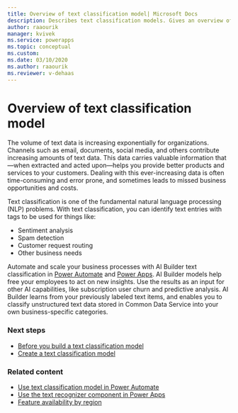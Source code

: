 ```yaml
---
title: Overview of text classification model| Microsoft Docs
description: Describes text classification models. Gives an overview of how to build and use text classification models in AI Builder. 
author: raaourik 
manager: kvivek
ms.service: powerapps
ms.topic: conceptual
ms.custom: 
ms.date: 03/10/2020
ms.author: raaourik 
ms.reviewer: v-dehaas
---
```


# Overview of text classification model

The volume of text data is increasing exponentially for organizations. Channels such as email, documents, social media, and others contribute increasing amounts of text data. This data carries valuable information that—when extracted and acted upon—helps you provide better products and services to your customers. Dealing with this ever-increasing data is often time-consuming and error prone, and sometimes leads to missed business opportunities and costs.

Text classification is one of the fundamental natural language processing (NLP) problems. With text classification, you can identify text entries with tags to be used for things like:

- Sentiment analysis
- Spam detection
- Customer request routing
- Other business needs

Automate and scale your business processes with AI Builder text classification in [Power Automate](https://flow.microsoft.com/) and [Power Apps](https://powerapps.microsoft.com/). AI Builder models help free your employees to act on new insights. Use the results as an input for other AI capabilities, like subscription user churn and predictive analysis. AI Builder learns from your previously labeled text items, and enables you to classify unstructured text data stored in Common Data Service into your own business-specific categories.

### Next steps

- [Before you build a text classification model](before-you-build-text-classification-model.md)
- [Create a text classification model](create-text-classification-model.md)

### Related content

- [Use text classification model in Power Automate](text-classification-model-in-flow.md)
- [Use the text recognizer component in Power Apps](prebuilt-text-recognizer-component-in-powerapps.md)
- [Feature availability by region](availability-region.md)

